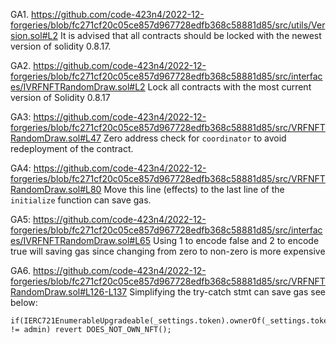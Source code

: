 GA1. https://github.com/code-423n4/2022-12-forgeries/blob/fc271cf20c05ce857d967728edfb368c58881d85/src/utils/Version.sol#L2
It is advised that all contracts should be locked with the newest version of solidity 0.8.17.

GA2. https://github.com/code-423n4/2022-12-forgeries/blob/fc271cf20c05ce857d967728edfb368c58881d85/src/interfaces/IVRFNFTRandomDraw.sol#L2
Lock all contracts with the most current version of Solidity 0.8.17


GA3: 
https://github.com/code-423n4/2022-12-forgeries/blob/fc271cf20c05ce857d967728edfb368c58881d85/src/VRFNFTRandomDraw.sol#L47
Zero address check for ``coordinator`` to avoid redeployment of the contract. 

GA4: https://github.com/code-423n4/2022-12-forgeries/blob/fc271cf20c05ce857d967728edfb368c58881d85/src/VRFNFTRandomDraw.sol#L80
Move this line (effects) to the last line of the ``initialize`` function can save gas. 

GA5: https://github.com/code-423n4/2022-12-forgeries/blob/fc271cf20c05ce857d967728edfb368c58881d85/src/interfaces/IVRFNFTRandomDraw.sol#L65
Using 1 to encode false and 2 to encode true will saving gas since changing from zero to non-zero is more expensive

GA6. https://github.com/code-423n4/2022-12-forgeries/blob/fc271cf20c05ce857d967728edfb368c58881d85/src/VRFNFTRandomDraw.sol#L126-L137
Simplifying the try-catch stmt can save gas see below:
```
if(IERC721EnumerableUpgradeable(_settings.token).ownerOf(_settings.tokenId) != admin) revert DOES_NOT_OWN_NFT();
```